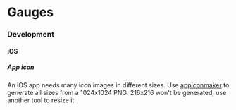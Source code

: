 # Gauges


### Development

#### iOS

##### App icon
An iOS app needs many icon images in different sizes. Use [appiconmaker](https://appiconmaker.co) to generate all sizes from a 1024x1024 PNG. 216x216 won't be generated, use another tool to resize it.
